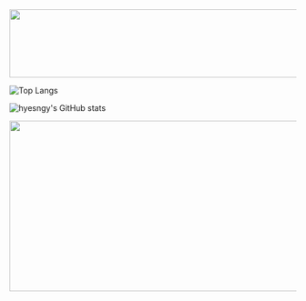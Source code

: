 <a href="https://github.com/devxb/gitanimals">
  <img
    src="https://render.gitanimals.org/lines/hyesngy?pet-id=617442804854531631"
    width="600"
    height="120"
  />
</a>

![Top Langs](https://github-readme-stats.vercel.app/api/top-langs/?username=hyesngy&layout=compact)

![hyesngy's GitHub stats](https://github-readme-stats.vercel.app/api?username=hyesngy&show_icons=true&theme=transparent)

<a href="https://github.com/devxb/gitanimals">
<img
  src="https://render.gitanimals.org/farms/hyesngy"
  width="600"
  height="300"
/>
</a>



  
<!--
**hyesngy/hyesngy** is a ✨ _special_ ✨ repository because its `README.md` (this file) appears on your GitHub profile.

Here are some ideas to get you started:

- 🔭 I’m currently working on ...
- 🌱 I’m currently learning ...
- 👯 I’m looking to collaborate on ...
- 🤔 I’m looking for help with ...
- 💬 Ask me about ...
- 📫 How to reach me: ...
- 😄 Pronouns: ...
- ⚡ Fun fact: ...
-->
